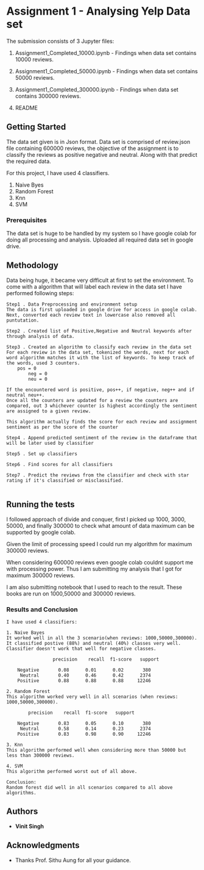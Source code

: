 # Assignment 1 - Analysing Yelp Data set

The submission consists of 3 Jupyter files:

1. Assignment1_Completed_10000.ipynb - Findings when data set contains 10000 reviews.

2. Assignment1_Completed_50000.ipynb - Findings when data set contains 50000 reviews.

3. Assignment1_Completed_300000.ipynb - Findings when data set contains 300000 reviews.

4. README


## Getting Started

The data set given is in Json format. Data set is comprised of review.json file containing 600000 reviews, the objective of the assignment is to classify the reviews as positive negative and neutral. Along with that predict the required data. 

For this project, I have used 4 classifiers.
1. Naive Byes
2. Random Forest
3. Knn
4. SVM

### Prerequisites

The data set is huge to be handled by my system so I have google colab for doing all processing and analysis. Uploaded all required data set in google drive.

## Methodology 
Data being huge, it became very difficult at first to set the environment. To come with a algorithm that will label each review in the data set I have performed following steps:


```
Step1 . Data Preprocessing and environment setup
The data is first uploaded in google drive for access in google colab. Next, converted each review text in lowercase also removed all puntutation.

Step2 . Created list of Positive,Negative and Neutral keywords after through analysis of data. 

Step3 . Created an algorithm to classify each review in the data set
For each review in the data set, tokenized the words, next for each word algorithm matches it with the list of keywords. To keep track of the words, used 3 counters.
	pos = 0
    	neg = 0
    	neu = 0

If the encountered word is positive, pos++, if negative, neg++ and if neutral neu++. 
Once all the counters are updated for a review the counters are compared, out 3 whichever counter is highest accordingly the sentiment are assigned to a given review. 

This algorithm actually finds the score for each review and assignment sentiment as per the score of the counter

Step4 . Append predicted sentiment of the review in the dataframe that will be later used by classifier

Step5 . Set up classifiers

Step6 . Find scores for all classifiers

Step7 . Predict the reviews from the classifier and check with star rating if it's classified or misclassified.


```

## Running the tests

I followed approach of divide and conquer, first I picked up 1000, 3000, 50000, and finally 300000 to check what amount of data maximum can be supported by google colab.

Given the limit of processing speed I could run my algorithm for maximum 300000 reviews. 

When considering 600000 reviews even google colab couldnt support me with processing power. 
Thus I am submitting my analysis that I got for maximum 300000 reviews. 

I am also submitting notebook that I used to reach to the result. These books are run on 1000,50000 and 300000 reviews.

### Results and Conclusion



```
I have used 4 classifiers:

1. Naive Bayes
It worked well in all the 3 scenario(when reviews: 1000,50000,300000). 
It classified postive (88%) and neutral (40%) classes very well. 
Classifier doesn't work that well for negative classes.

                 precision    recall  f1-score   support

    Negative       0.08      0.01      0.02       380
     Neutral       0.40      0.46      0.42      2374
    Positive       0.88      0.88      0.88     12246

2. Random Forest
This algorithm worked very well in all scenarios (when reviews: 1000,50000,300000). 

   		precision    recall  f1-score   support

    Negative       0.83      0.05      0.10       380
     Neutral       0.58      0.14      0.23      2374
    Positive       0.83      0.98      0.90     12246

3. Knn 
This algorithm performed well when considering more than 50000 but less than 300000 reviews. 

4. SVM
This algorithm performed worst out of all above.

Conclusion:
Random forest did well in all scenarios compared to all above algorithms.

```

## Authors

* **Vinit Singh** 


## Acknowledgments

* Thanks Prof. Sithu Aung for all your guidance.


